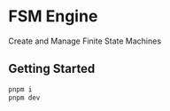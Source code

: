 # FSM Engine
Create and Manage Finite State Machines

## Getting Started

```bash
pnpm i
pnpm dev
```
